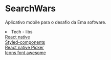 # SearchWars
Aplicativo mobile para o desafio da Ema software.

<li>Tech - libs</li>
<a href="https://reactnative.dev/">React native</a><br>
<a href="https://styled-components.com/docs/basics">Styled-components</a><br>
<a href="https://github.com/react-native-picker/picker">React native Picker</a><br>
<a href="https://github.com/oblador/react-native-vector-icons">Icons font awesome</a><br>



